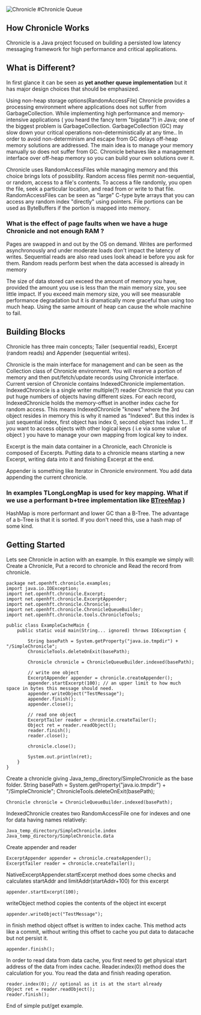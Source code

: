 ![Chronicle](http://openhft.net/wp-content/uploads/2014/07/ChronicleQueue_200px.png)
#Chronicle Queue
## How Chronicle Works
Chronicle is a Java project focused on building a persisted low latency messaging framework for high performance and critical applications. 

## What is Different?
In first glance it can be seen as **yet another queue implementation** but it has major design choices that should be emphasized. 

Using non-heap storage options(RandomAccessFile) Chronicle provides a processing environment where applications does not suffer from GarbageCollection. While implementing high performance and memory-intensive applications ( you heard the fancy term "bigdata"?) in Java; one of the biggest problem is GarbageCollection. GarbageCollection (GC) may slow down your critical operations non-deterministically at any time.. In order to avoid non-determinism and escape from GC delays off-heap memory solutions are addressed. The main idea is to manage your memory manually so does not suffer from GC. Chronicle behaves like a management interface over off-heap memory so you can build your own solutions over it.

Chronicle uses RandomAccessFiles while managing memory and this choice brings lots of possibility. Random access files permit non-sequential, or random, access to a file's contents. To access a file randomly, you open the file, seek a particular location, and read from or write to that file. RandomAccessFiles can be seen as "large" C-type byte arrays that you can access any random index "directly" using pointers. File portions can be used as ByteBuffers if the portion is mapped into memory. 

### What is the effect of page faults when we have a huge Chronicle and not enough RAM ?
Pages are swapped in and out by the OS on demand.  Writes are performed asynchronously and under moderate loads don't impact the latency of writes.  Sequential reads are also read uses look ahead ie before you ask for them.  Random reads perform best when the data accessed is already in memory

The size of data stored can exceed the amount of memory you have, provided the amount you use is less than the main memory size, you see little impact.  If you exceed main memory size, you will see measurable performance degradation but it is dramatically more graceful than using too much heap.  Using the same amount of heap can cause the whole machine to fail.
## Building Blocks
Chronicle has three main concepts; Tailer (sequential reads), Excerpt (random reads) and Appender (sequential writes).

Chronicle is the main interface for management and can be seen as the Collection class of Chronicle environment. You will reserve a portion of memory and then put/fetch/update records using Chronicle interface. Current version of Chronicle contains IndexedChronicle implementation. IndexedChronicle is a single writer multiple(?) reader Chronicle that you can put huge numbers of objects having different sizes. For each record, IndexedChronicle holds the memory-offset in another index cache for random access. This means IndexedChronicle "knows" where the 3rd object resides in memory this is why it named as "Indexed". But this index is just sequential index, first object has index 0, second object has index 1... If you want to access objects with other logical keys ( i.e via some value of object ) you have to manage your own mapping from logical key to index. 

Excerpt is the main data container in a Chronicle, each Chronicle is composed of Excerpts. Putting data to a chronicle means starting a new Excerpt, writing data into it and finishing Excerpt at the end. 

Appender is something like Iterator in Chronicle environment. You add data appending the current chronicle. 

### In examples TLongLongMap is used for key mapping. What if we use a performant b+tree implementation like [BTreeMap](https://github.com/jankotek/MapDB/blob/master/src/main/java/org/mapdb/BTreeMap.java) )

HashMap is more performant and lower GC than a B-Tree.  The advantage of a b-Tree is that it is sorted.  If you don't need this, use a hash map of some kind.

## Getting Started
Lets see Chronicle in action with an example. In this example we simply will: Create a Chronicle, Put a record to chronicle and Read the record from chronicle.


	package net.openhft.chronicle.examples;
	import java.io.IOException;
    import net.openhft.chronicle.Excerpt;
    import net.openhft.chronicle.ExcerptAppender;
    import net.openhft.chronicle.Chronicle;
    import net.openhft.chronicle.ChronicleQueueBuilder;
    import net.openhft.chronicle.tools.ChronicleTools;

    public class ExampleCacheMain {
        public static void main(String... ignored) throws IOException {
            
            String basePath = System.getProperty("java.io.tmpdir") + "/SimpleChronicle";
            ChronicleTools.deleteOnExit(basePath);

            Chronicle chronicle = ChronicleQueueBuilder.indexed(basePath);

            // write one object
            ExcerptAppender appender = chronicle.createAppender();
            appender.startExcerpt(100); // an upper limit to how much space in bytes this message should need.
            appender.writeObject("TestMessage");
            appender.finish();
            appender.close();

            // read one object
            ExcerptTailer reader = chronicle.createTailer();
            Object ret = reader.readObject();
            reader.finish();
            reader.close();
            
            chronicle.close();
    
            System.out.println(ret);
        }
    }


Create a chronicle giving Java_temp_directory/SimpleChronicle as the base folder. 
	String basePath = System.getProperty("java.io.tmpdir") + "/SimpleChronicle";
	ChronicleTools.deleteOnExit(basePath);

	Chronicle chronicle = ChronicleQueueBuilder.indexed(basePath);

IndexedChronicle creates two RandomAccessFile one for indexes and one for data having names relatively: 

	Java_temp_directory/SimpleChronicle.index
    Java_temp_directory/SimpleChronicle.data

Create appender and reader

	ExcerptAppender appender = chronicle.createAppender();
	ExcerptTailer reader = chronicle.createTailer();

NativeExcerptAppender.startExcerpt method does some checks and calculates startAddr and limitAddr(startAddr+100) for this excerpt

	appender.startExcerpt(100);

writeObject method copies the contents of the object int excerpt

	appender.writeObject("TestMessage");

in finish method object offset is written to index cache. This method acts like a commit, without writing this offset to cache you put data to datacache but not persist it. 

	appender.finish();

In order to read data from data cache, you first need to get physical start address of the data from index cache. Reader.index(0) method does the calculation for you. You read the data and finish reading operation.

	reader.index(0); // optional as it is at the start already
	Object ret = reader.readObject();
    reader.finish();

End of simple put/get example. 


